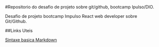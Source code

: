 #Repositorio do desafio de projeto sobre git/github, bootcamp Ipulso/DIO. 

Desafio de projeto bootcamp Impulso React web developer sobre Git/Github.

##Links Uteis

[Sintaxe basica Markdown](https://www.markdownguide.org/basic-syntax/)

